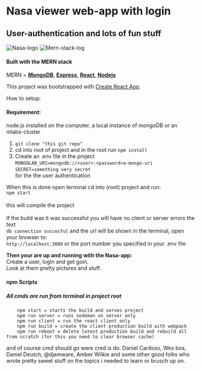 # Nasa viewer web-app with login 
## User-authentication and lots of fun stuff
<img alt="Nasa-logo" src="https://www.nasa.gov/sites/all/themes/custom/nasatwo/images/nasa-logo.svg" style="margin: 0 auto;"/>
<img alt="Mern-stack-log" src="http://www.codeimmersives.com/images/logos/MERN/MERN-Logo-4-pack.jpg" /> <br/>


#### Built with the MERN stack
MERN = [**MongoDB**](https://www.mongodb.com/), [**Express**](https://expressjs.com/), [**React**](https://reactjs.org/), [**Nodejs**](https://nodejs.org/)

This project was bootstrapped with [Create React App](https://github.com/facebookincubator/create-react-app).


How to setup:

#### Requirement:
node.js installed on the computer, a local instance of mongoDB or an mlabs-cluster
<br/>
1) `git clone "this git repo"`<br/>
2) cd into root of project and in the root run `npm install`
3) Create an .env file in the project <br/>
`MONGOLAB_URI=mongodb://<user>:<password>a-mongo-uri`<br/>
`SECRET=something very secret`<br/> for the the user authentication<br/>

When this is done open terminal cd into (root) project and run:<br/>
`npm start` <br/> <br/> 
this will compile the project<br/><br/>
If the build was it was successful you will have no client or server errors the text <br/>`db connection succesful` and the url will be shown in the terminal, open your browser to:<br/>
`http://localhost:3000` or the port number you specified in your .env file
<br/>

<b>Then your are up and running with the Nasa-app:</b><br/>
Create a user, login and get goin. <br/>Look at them pretty pictures and stuff.


#### npm Scripts
##### All cmds are run from terminal in project root
```
    npm start = starts the build and serves project
    npm run server = runs nodemon on server only
    npm run client = run the react client only
    npm run build = create the client production build with webpack
    npm run reboot = delete latest production build and rebuild all from scratch (for this you need to clear browser cache)
```

and of course cred should go were cred is do:
Daniel Cardoso, Wes bos, Daniel Deutch, @djamware, Amber Wilkie and some other good folks who wrote pretty sweet stuff on the topics i needed to learn or brusch up on.
